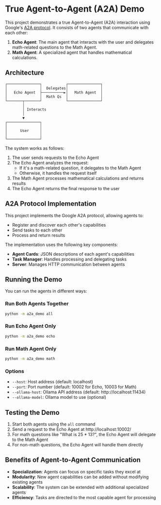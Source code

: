 # True Agent-to-Agent (A2A) Demo

This project demonstrates a true Agent-to-Agent (A2A) interaction using Google's [A2A protocol](https://github.com/google-research/google-research/tree/master/a2a). It consists of two agents that communicate with each other:

1. **Echo Agent**: The main agent that interacts with the user and delegates math-related questions to the Math Agent.
2. **Math Agent**: A specialized agent that handles mathematical calculations.

## Architecture

```
┌───────────────┐           ┌───────────────┐
│               │  Delegates│               │
│   Echo Agent  ├──────────►│   Math Agent  │
│               │  Math Qs  │               │
└───────┬───────┘           └───────────────┘
        │
        │ Interacts
        │
        ▼
┌───────────────┐
│               │
│      User     │
│               │
└───────────────┘
```

The system works as follows:

1. The user sends requests to the Echo Agent
2. The Echo Agent analyzes the request:
   - If it's a math-related question, it delegates to the Math Agent
   - Otherwise, it handles the request itself
3. The Math Agent processes mathematical calculations and returns results
4. The Echo Agent returns the final response to the user

## A2A Protocol Implementation

This project implements the Google A2A protocol, allowing agents to:

- Register and discover each other's capabilities
- Send tasks to each other
- Process and return results

The implementation uses the following key components:

- **Agent Cards**: JSON descriptions of each agent's capabilities
- **Task Manager**: Handles processing and delegating tasks
- **Server**: Manages HTTP communication between agents

## Running the Demo

You can run the agents in different ways:

### Run Both Agents Together

```bash
python -m a2a_demo all
```

### Run Echo Agent Only

```bash
python -m a2a_demo echo
```

### Run Math Agent Only

```bash
python -m a2a_demo math
```

### Options

- `--host`: Host address (default: localhost)
- `--port`: Port number (default: 10002 for Echo, 10003 for Math)
- `--ollama-host`: Ollama API address (default: http://localhost:11434)
- `--ollama-model`: Ollama model to use (optional)

## Testing the Demo

1. Start both agents using the `all` command
2. Send a request to the Echo Agent at http://localhost:10002/
3. For math questions like "What is 25 \* 13?", the Echo Agent will delegate to the Math Agent
4. For non-math questions, the Echo Agent will handle them directly

## Benefits of Agent-to-Agent Communication

- **Specialization**: Agents can focus on specific tasks they excel at
- **Modularity**: New agent capabilities can be added without modifying existing agents
- **Scalability**: The system can be extended with additional specialized agents
- **Efficiency**: Tasks are directed to the most capable agent for processing
